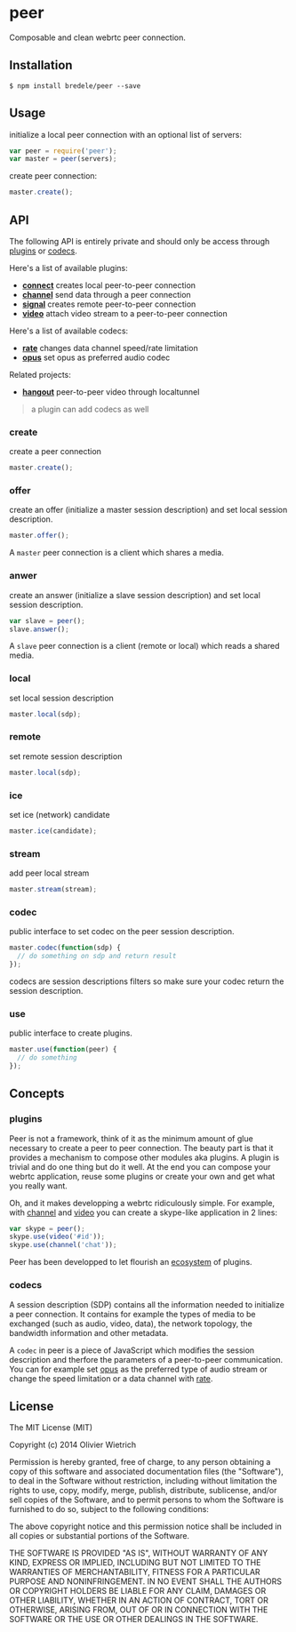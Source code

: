 peer
====

  Composable and clean webrtc peer connection.

## Installation


	$ npm install bredele/peer --save


## Usage

  initialize a local peer connection with an optional list of servers:

```js
var peer = require('peer');
var master = peer(servers);
```

  create peer connection:

```js
master.create();
```

<!-- say about hooks -->

## API

The following API is entirely private and should only be access through [plugins](#use) or [codecs](#codec).

Here's a list of available plugins:
  - **[connect](http://github.com/bredele/connect)** creates local peer-to-peer connection
  - **[channel](http://github.com/bredele/channel)** send data through a peer connection
  - **[signal](http://github.com/bredele/signal)** creates remote peer-to-peer connection
  - **[video](http://github.com/bredele/video)** attach video stream to a peer-to-peer connection

Here's a list of available codecs:
  - **[rate](http://github.com/bredele/rate)** changes data channel speed/rate limitation
  - **[opus](http://github.com/bredele/opus)** set opus as preferred audio codec

Related projects:
  - **[hangout](http://github.com/bredele/hangout)** peer-to-peer video through localtunnel

> a plugin can add codecs as well

### create

  create a peer connection

```js
master.create();
```


<!-- to give more flexibility and set constraints -->

### offer

  create an offer (initialize a master session description) and
  set local session description.

```js
master.offer();
```

 A `master` peer connection is a client which shares a media.


### anwer

  create an answer (initialize a slave session description) and set
  local session description.

```js
var slave = peer();
slave.answer();
```

 A `slave` peer connection is a client (remote or local) which reads
 a shared media.

### local

  set local session description

```js
master.local(sdp);
```

### remote

  set remote session description

```js
master.local(sdp);
```

### ice

  set ice (network) candidate

```js
master.ice(candidate);
```

### stream

  add peer local stream

```js
master.stream(stream);
```

### codec

  public interface to set codec on the peer session description.

```js
master.codec(function(sdp) {
  // do something on sdp and return result
});
```

  codecs are session descriptions filters so make sure your codec return the session description.

### use

  public interface to create plugins.

```js
master.use(function(peer) {
  // do something
});
```

## Concepts

### plugins

  Peer is not a framework, think of it as the minimum amount of glue necessary to create a peer to peer connection. The beauty part is that it provides a mechanism to compose other modules aka plugins. A plugin is trivial and do one thing but do it well. At the end you can compose your webrtc application, reuse some plugins or create your own and get what you really want.

  Oh, and it makes developping a webrtc ridiculously simple. For example, with [channel](http://github.com/bredele/channel) and [video](http://github.com/bredele/video) you can create a skype-like application in 2 lines:

  ```js
  var skype = peer();
  skype.use(video('#id'));
  skype.use(channel('chat'));
  ```

  Peer has been developped to let flourish an [ecosystem](#api) of plugins.

### codecs

  A session description (SDP) contains all the information needed to initialize a peer connection. It contains for example the types of media to be exchanged (such as audio, video, data), the network topology, the bandwidth information and other metadata.

  A `codec` in peer is a piece of JavaScript which modifies the session description and therfore the parameters of a peer-to-peer communication. You can for example set [opus](http://github.com/bredele/opus) as the preferred type of audio stream or change the speed limitation or a data channel with [rate](http://github.com/bredele/rate).


## License

The MIT License (MIT)

Copyright (c) 2014 Olivier Wietrich

Permission is hereby granted, free of charge, to any person obtaining a copy
of this software and associated documentation files (the "Software"), to deal
in the Software without restriction, including without limitation the rights
to use, copy, modify, merge, publish, distribute, sublicense, and/or sell
copies of the Software, and to permit persons to whom the Software is
furnished to do so, subject to the following conditions:

The above copyright notice and this permission notice shall be included in all
copies or substantial portions of the Software.

THE SOFTWARE IS PROVIDED "AS IS", WITHOUT WARRANTY OF ANY KIND, EXPRESS OR
IMPLIED, INCLUDING BUT NOT LIMITED TO THE WARRANTIES OF MERCHANTABILITY,
FITNESS FOR A PARTICULAR PURPOSE AND NONINFRINGEMENT. IN NO EVENT SHALL THE
AUTHORS OR COPYRIGHT HOLDERS BE LIABLE FOR ANY CLAIM, DAMAGES OR OTHER
LIABILITY, WHETHER IN AN ACTION OF CONTRACT, TORT OR OTHERWISE, ARISING FROM,
OUT OF OR IN CONNECTION WITH THE SOFTWARE OR THE USE OR OTHER DEALINGS IN THE
SOFTWARE.
